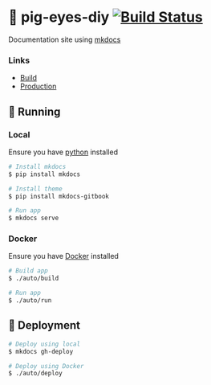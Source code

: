 # :pig: pig-eyes-diy [![Build Status](https://app.travis-ci.com/ocampco/pig-eyes-diy.svg?branch=master)](https://app.travis-ci.com/ocampco/pig-eyes-diy)

Documentation site using [mkdocs](https://github.com/mkdocs/mkdocs)

### Links

- [Build](https://app.travis-ci.com/github/ocampco/pig-eyes-diy)
- [Production](https://ocampco.github.io/pig-eyes-diy/)

## :runner: Running

### Local

Ensure you have [python](https://www.python.org/) installed

```sh
# Install mkdocs
$ pip install mkdocs

# Install theme
$ pip install mkdocs-gitbook

# Run app
$ mkdocs serve
```

### Docker

Ensure you have [Docker](https://www.docker.com/) installed

```sh
# Build app
$ ./auto/build

# Run app
$ ./auto/run
```

## :ship: Deployment

```sh
# Deploy using local
$ mkdocs gh-deploy

# Deploy using Docker
$ ./auto/deploy
```
